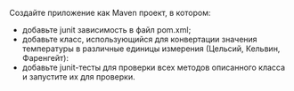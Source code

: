 Создайте приложение как Maven проект, в котором:
- добавьте junit зависимость в файл pom.xml;
- добавьте класс, использующийся для конвертации значения температуры в
различные единицы измерения (Цельсий, Кельвин, Фаренгейт):
- добавьте junit-тесты для проверки всех методов описанного класса и
запустите их для проверки.
